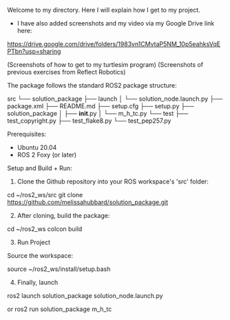 Welcome to my directory. Here I will explain how I get to my project.

- I have also added screenshots and my video via my Google Drive link here: 

https://drive.google.com/drive/folders/1983vn1CMvtaP5NM_10p5eahksVqEPTbn?usp=sharing

(Screenshots of how to get to my turtlesim program)
(Screenshots of previous exercises from Reflect Robotics)

The package follows the standard ROS2 package structure:

src
    └── solution_package
        ├── launch
        │   └── solution_node.launch.py
        ├── package.xml
        ├── README.md
        ├── setup.cfg
        ├── setup.py
        ├── solution_package
        │   ├── __init__.py
        │   └── m_h_tc.py
        └── test
            ├── test_copyright.py
            ├── test_flake8.py
            └── test_pep257.py

Prerequisites:
- Ubuntu 20.04
- ROS 2 Foxy (or later)

Setup and Build + Run:

1. Clone the Github repository into your ROS workspace's 'src' folder:

cd ~/ros2_ws/src
git clone https://github.com/melissahubbard/solution_package.git

2. After cloning, build the package:

cd ~/ros2_ws
colcon build

3. Run Project

Source the workspace:

source ~/ros2_ws/install/setup.bash

4. Finally, launch

ros2 launch solution_package solution_node.launch.py

or ros2 run solution_package m_h_tc



